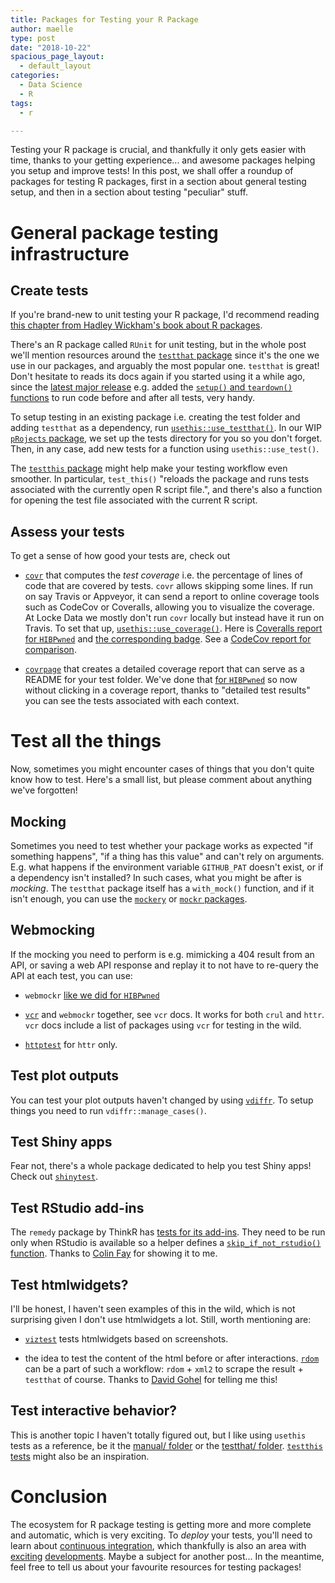 ```yaml
---
title: Packages for Testing your R Package
author: maelle
type: post
date: "2018-10-22"
spacious_page_layout:
  - default_layout
categories:
  - Data Science
  - R
tags:
  - r

---
```


Testing your R package is crucial, and thankfully it only gets easier with time, thanks to your getting experience... and awesome packages helping you setup and improve tests! In this post, we shall offer a roundup of packages for testing R packages, first in a section about general testing setup, and then in a section about testing "peculiar" stuff.

# General package testing infrastructure

## Create tests

If you're brand-new to unit testing your R package, I'd recommend reading [this chapter from Hadley Wickham's book about R packages](http://r-pkgs.had.co.nz/tests.html). 

There's an R package called `RUnit` for unit testing, but in the whole post we'll mention resources around the [`testthat` package](https://github.com/r-lib/testthat) since it's the one we use in our packages, and arguably the most popular one. `testthat` is great! Don't hesitate to reads its docs again if you started using it a while ago, since the [latest major release](https://www.tidyverse.org/articles/2017/12/testthat-2-0-0/) e.g. added the [`setup()` and `teardown()` functions](http://testthat.r-lib.org/reference/teardown.html) to run code before and after all tests, very handy.

To setup testing in an existing package i.e. creating the test folder and adding `testthat` as a dependency, run [`usethis::use_testthat()`](http://usethis.r-lib.org/reference/use_testthat.html). In our WIP [`pRojects` package](https://github.com/lockedata/pRojects), we set up the tests directory for you so you don't forget. Then, in any case, add new tests for a function using `usethis::use_test()`.

The [`testthis` package](https://github.com/s-fleck/testthis) might help make your testing workflow even smoother. In particular, `test_this()` "reloads the package and runs tests associated with the currently open R script file.", and there's also a function for opening the test file associated with the current R script.

## Assess your tests

To get a sense of how good your tests are, check out

* [`covr`](https://github.com/r-lib/covr) that computes the _test coverage_ i.e. the percentage of lines of code that are covered by tests. `covr` allows skipping some lines.     If run on say Travis or Appveyor, it can send a report to online coverage tools such as CodeCov or Coveralls, allowing you to visualize the coverage. At Locke Data we mostly don't run `covr` locally but instead have it run on Travis. To set that up, [`usethis::use_coverage()`](http://usethis.r-lib.org/reference/ci.html). 
    Here is [Coveralls report for `HIBPwned`](https://coveralls.io/github/lockedata/HIBPwned?branch=master) and [the corresponding badge](https://github.com/lockedata/hibpwned#hibpwned). See a [CodeCov report for comparison](https://codecov.io/github/ropensci/Ropenaq?branch=master).
    
* [`covrpage`](https://github.com/yonicd/covrpage) that creates a detailed coverage report that can serve as a README for your test folder. We've done that [for `HIBPwned`](https://github.com/lockedata/HIBPwned/tree/master/tests#tests-and-coverage) so now without clicking in a coverage report, thanks to "detailed test results" you can see the tests associated with each context.

# Test all the things

Now, sometimes you might encounter cases of things that you don't quite know how to test. Here's a small list, but please comment about anything we've forgotten!

## Mocking

Sometimes you need to test whether your package works as expected "if something happens", "if a thing has this value" and can't rely on arguments. E.g. what happens if the environment variable `GITHUB_PAT` doesn't exist, or if a dependency isn't installed? In such cases, what you might be after is _mocking_. The `testthat` package itself has a `with_mock()` function, and if it isn't enough, you can use the [`mockery`](https://github.com/jfiksel/mockery) or [`mockr` packages](https://github.com/krlmlr/mockr).

## Webmocking 

If the mocking you need to perform is e.g. mimicking a 404 result from an API, or saving a web API response and replay it to not have to re-query the API at each test, you can use:

* `webmockr` [like we did for `HIBPwned`](https://itsalocke.com/blog/some-web-api-package-development-lessons-from-hibpwned/)

* [`vcr`](https://github.com/ropensci/vcr) and `webmockr` together, see `vcr` docs. It works for both `crul` and `httr`. `vcr` docs include a list of packages using `vcr` for testing in the wild.

* [`httptest`](https://cran.r-project.org/web/packages/httptest/index.html) for `httr` only.

## Test plot outputs

You can test your plot outputs haven't changed by using [`vdiffr`](https://github.com/lionel-/vdiffr). To setup things you need to run `vdiffr::manage_cases()`.

## Test Shiny apps

Fear not, there's a whole package dedicated to help you test Shiny apps! Check out [`shinytest`](https://github.com/rstudio/shinytest).

## Test RStudio add-ins

The `remedy` package by ThinkR has [tests for its add-ins](https://github.com/ThinkR-open/remedy/tree/master/tests). They need to be run only when RStudio is available so a helper defines a [`skip_if_not_rstudio()` function](https://github.com/ThinkR-open/remedy/blob/master/tests/testthat/helper-functions.R#L1). Thanks to [Colin Fay](https://colinfay.me/) for showing it to me.

## Test htmlwidgets?

I'll be honest, I haven't seen examples of this in the wild, which is not surprising given I don't use htmlwidgets a lot. Still, worth mentioning are:

* [`viztest`](https://github.com/schloerke/viztest) tests htmlwidgets based on screenshots.

* the idea to test the content of the html before or after interactions. [`rdom`](https://github.com/cpsievert/rdom) can be a part of such a workflow: `rdom` + `xml2` to scrape the result + `testthat` of course. Thanks to [David Gohel](https://github.com/davidgohel) for telling me this!

## Test interactive behavior?

This is another topic I haven't totally figured out, but I like using `usethis` tests as a reference, be it the [manual/ folder](https://github.com/r-lib/usethis/tree/master/tests/manual) or the [testthat/ folder](https://github.com/r-lib/usethis/tree/master/tests/testthat). [`testthis` tests](https://github.com/s-fleck/testthis/tree/master/tests/testthat) might also be an inspiration.

# Conclusion

The ecosystem for R package testing is getting more and more complete and automatic, which is very exciting. To _deploy_ your tests, you'll need to learn about [continuous integration](https://ropensci.github.io/dev_guide/ci.html), which thankfully is also an area with [exciting](https://github.com/ropenscilabs/travis) [developments](https://github.com/ropenscilabs/tic). Maybe a subject for another post... In the meantime, feel free to tell us about your favourite resources for testing packages!

